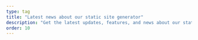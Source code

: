 ```yaml
---
type: tag
title: "Latest news about our static site generator"
description: "Get the latest updates, features, and news about our static site generator. Stay informed with the newest developments."
order: 10
---
```

